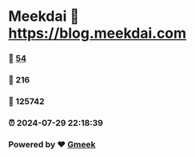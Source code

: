 # Meekdai :link: https://blog.meekdai.com 
### :page_facing_up: [54](https://blog.meekdai.com/tag.html) 
### :speech_balloon: 216 
### :hibiscus: 125742 
### :alarm_clock: 2024-07-29 22:18:39 
### Powered by :heart: [Gmeek](https://github.com/Meekdai/Gmeek)
